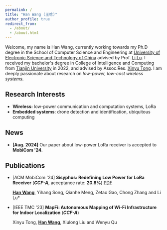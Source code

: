 ```yaml
---
permalink: /
title: "Han Wang (王晗)"
author_profile: true
redirect_from: 
  - /about/
  - /about.html
---
```


Welcome, my name is Han Wang, currently working towards my Ph.D degree in the School of Computer Science and Engineering at [University of Electronic Science and Technology of China](https://en.uestc.edu.cn/) advised by Prof. [Li Lu](https://www.en.scse.uestc.edu.cn/info/1085/2182.htm). I received my bachelor's degree in College of Intelligence and Computing from [Tianjin University](https://www.tju.edu.cn/english/index.htm) in 2022, and advised by Assoc.Res. [Xinyu Tong](http://cic.tju.edu.cn/faculty/tongxinyu/index.html). I am deeply passionate about research on *low-power, low-cost wireless systems*.

## Research Interests

- **Wireless:** low-power communication and computation systems, LoRa
- **Embedded systems**: drone detection and identification, ubiquitous computing

## News

- **[Aug. 2024]** Our paper about low-power LoRa receiver is accepted to **MobiCom '24**.

## Publications

- [ACM MobiCom '24] **Sisyphus: Redefining Low Power for LoRa Receiver** (***CCF-A***, acceptance rate: **20.8%**) [PDF]("\files\han_sisyphus_camera_ready.pdf")
  
   **<u>Han Wang</u>**, Yihang Song, Qianhe Meng, Zetao Gao, Chong Zhang and Li Lu*

  
  
- [IEEE TMC '23] **MapFi: Autonomous Mapping of Wi-Fi Infrastructure for Indoor Localization** (***CCF-A***) 
  
   Xinyu Tong, **<u>Han Wang</u>**, Xiulong Liu and Wenyu Qu 

   <script type="text/javascript" id="clustrmaps" src="//clustrmaps.com/map_v2.js?d=QIQtE1-Gn7clqCtOq-NDqiT9JvnvdyMSQr0qmKmvf2A&cl=ffffff&w=a"></script>
   
   
